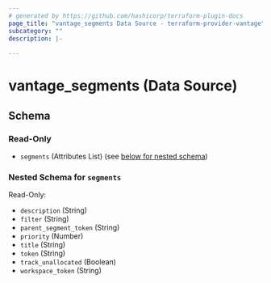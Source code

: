 ```yaml
---
# generated by https://github.com/hashicorp/terraform-plugin-docs
page_title: "vantage_segments Data Source - terraform-provider-vantage"
subcategory: ""
description: |-
  
---
```


# vantage_segments (Data Source)





<!-- schema generated by tfplugindocs -->
## Schema

### Read-Only

- `segments` (Attributes List) (see [below for nested schema](#nestedatt--segments))

<a id="nestedatt--segments"></a>
### Nested Schema for `segments`

Read-Only:

- `description` (String)
- `filter` (String)
- `parent_segment_token` (String)
- `priority` (Number)
- `title` (String)
- `token` (String)
- `track_unallocated` (Boolean)
- `workspace_token` (String)


